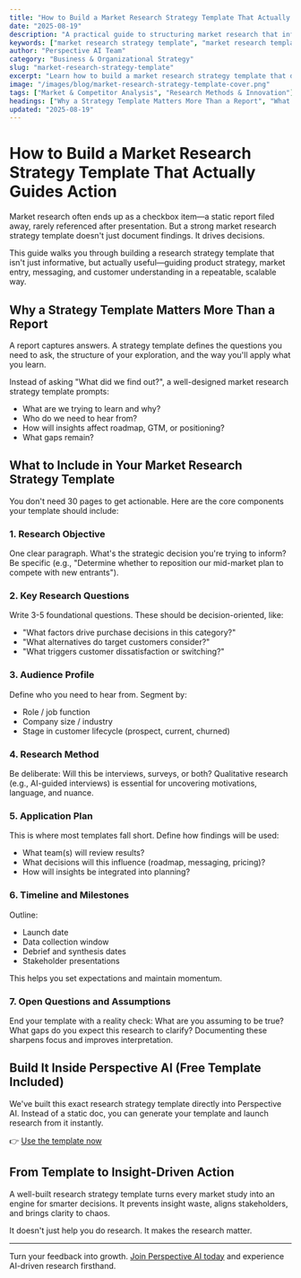 ```yaml
---
title: "How to Build a Market Research Strategy Template That Actually Guides Action"
date: "2025-08-19"
description: "A practical guide to structuring market research that influences real decisions—instead of gathering dust."
keywords: ["market research strategy template", "market research template", "market research analysis template", "format for market research report", "template for market analysis", "market study format", "customer research template", "market research report example"]
author: "Perspective AI Team"
category: "Business & Organizational Strategy"
slug: "market-research-strategy-template"
excerpt: "Learn how to build a market research strategy template that drives action, aligns teams, and informs product, pricing, and messaging decisions."
image: "/images/blog/market-research-strategy-template-cover.png"
tags: ["Market & Competitor Analysis", "Research Methods & Innovation"]
headings: ["Why a Strategy Template Matters More Than a Report", "What to Include in Your Market Research Strategy Template", "Build It Inside Perspective AI (Free Template Included)", "From Template to Insight-Driven Action"]
updated: "2025-08-19"
---
```


# How to Build a Market Research Strategy Template That Actually Guides Action

Market research often ends up as a checkbox item—a static report filed away, rarely referenced after presentation. But a strong market research strategy template doesn't just document findings. It drives decisions.

This guide walks you through building a research strategy template that isn't just informative, but actually useful—guiding product strategy, market entry, messaging, and customer understanding in a repeatable, scalable way.

## Why a Strategy Template Matters More Than a Report

A report captures answers. A strategy template defines the questions you need to ask, the structure of your exploration, and the way you'll apply what you learn.

Instead of asking "What did we find out?", a well-designed market research strategy template prompts:

- What are we trying to learn and why?
- Who do we need to hear from?
- How will insights affect roadmap, GTM, or positioning?
- What gaps remain?

## What to Include in Your Market Research Strategy Template

You don't need 30 pages to get actionable. Here are the core components your template should include:

### 1. **Research Objective**
One clear paragraph. What's the strategic decision you're trying to inform? Be specific (e.g., "Determine whether to reposition our mid-market plan to compete with new entrants").

### 2. **Key Research Questions**
Write 3-5 foundational questions. These should be decision-oriented, like:
- "What factors drive purchase decisions in this category?"
- "What alternatives do target customers consider?"
- "What triggers customer dissatisfaction or switching?"

### 3. **Audience Profile**
Define who you need to hear from. Segment by:
- Role / job function
- Company size / industry
- Stage in customer lifecycle (prospect, current, churned)

### 4. **Research Method**
Be deliberate: Will this be interviews, surveys, or both? Qualitative research (e.g., AI-guided interviews) is essential for uncovering motivations, language, and nuance.

### 5. **Application Plan**
This is where most templates fall short. Define how findings will be used:
- What team(s) will review results?
- What decisions will this influence (roadmap, messaging, pricing)?
- How will insights be integrated into planning?

### 6. **Timeline and Milestones**
Outline:
- Launch date
- Data collection window
- Debrief and synthesis dates
- Stakeholder presentations

This helps you set expectations and maintain momentum.

### 7. **Open Questions and Assumptions**
End your template with a reality check: What are you assuming to be true? What gaps do you expect this research to clarify? Documenting these sharpens focus and improves interpretation.

## Build It Inside Perspective AI (Free Template Included)

We've built this exact research strategy template directly into Perspective AI. Instead of a static doc, you can generate your template and launch research from it instantly.

👉 [Use the template now](https://getperspective.ai/research/create?templateId=673012ec1d241515ed56dae3)

## From Template to Insight-Driven Action

A well-built research strategy template turns every market study into an engine for smarter decisions. It prevents insight waste, aligns stakeholders, and brings clarity to chaos.

It doesn't just help you do research. It makes the research matter.

---
Turn your feedback into growth. [Join Perspective AI today](https://getperspective.ai/signup?utm_source=blog&utm_content=market-research-strategy-template) and experience AI-driven research firsthand.


